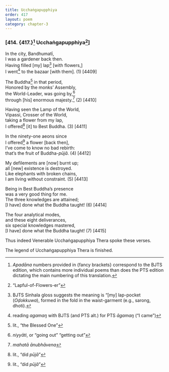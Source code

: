 ```yaml
---
title: Ucchaṅgapupphiya
order: 417
layout: poem
category: chapter-3
---
```


### \[414. {417.}[^1] Ucchaṅgapupphiya[^2]\]

In the city, Bandhumatī,  
I was a gardener back then.  
Having filled \[my\] lap[^3] \[with flowers,\]  
I went[^4] to the bazaar \[with them\]. (1) \[4409\]

The Buddha[^5] in that period,  
Honored by the monks’ Assembly,  
the World-Leader, was going by,[^6]  
through \[his\] enormous majesty.[^7] (2) \[4410\]

Having seen the Lamp of the World,  
Vipassi, Crosser of the World,  
taking a flower from my lap,  
I offered[^8] \[it\] to Best Buddha. (3) \[4411\]

In the ninety-one aeons since  
I offered[^9] a flower \[back then\],  
I’ve come to know no bad rebirth:  
that’s the fruit of Buddha-*pūjā*. (4) \[4412\]

My defilements are \[now\] burnt up;  
all \[new\] existence is destroyed.  
Like elephants with broken chains,  
I am living without constraint. (5) \[4413\]

Being in Best Buddha’s presence  
was a very good thing for me.  
The three knowledges are attained;  
\[I have\] done what the Buddha taught! (6) \[4414\]

The four analytical modes,  
and these eight deliverances,  
six special knowledges mastered,  
\[I have\] done what the Buddha taught! (7) \[4415\]

Thus indeed Venerable Ucchaṅgapupphiya Thera spoke these verses.

The legend of Ucchaṅgapupphiya Thera is finished.

[^1]: *Apadāna* numbers provided in {fancy brackets} correspond to the BJTS edition, which contains more individual poems than does the PTS edition dictating the main numbering of this translation.

[^2]: “Lapful-of-Flowers-er”

[^3]: BJTS Sinhala gloss suggests the meaning is “\[my\] lap-pocket (*Oḍokkuwa*), formed in the fold in the waist-garment (e.g., sarong, dhoti).

[^4]: reading *agamaŋ* with BJTS (and PTS alt.) for PTS *āgamaŋ* (“I came”)

[^5]: lit., “the Blessed One”

[^6]: *niyyāti*, or “going out” “getting out”

[^7]: *mahatā ānubhāvena*

[^8]: lit., “did *pūjā*”

[^9]: lit., “did *pūjā*”
